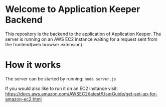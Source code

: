 # Welcome to Application Keeper Backend
This repository is the backend to the application of Application Keeper. The server is running on an AWS EC2
instance waiting for a request sent from the frontend(web browser extension).

# How it works
The server can be started by running:
`node server.js`

If you would also like to run it on an EC2 instance visit:
https://docs.aws.amazon.com/AWSEC2/latest/UserGuide/get-set-up-for-amazon-ec2.html
